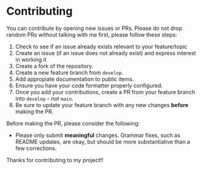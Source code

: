 # Contributing

You can contribute by opening new issues or PRs. Please do not drop random PRs without talking with me first, please follow these steps:

1. Check to see if an issue already exists relevant to your feature/topic
2. Create an issue (if an issue does not already exist) and express interest in working it
3. Create a fork of the repository.
4. Create a new feature branch from `develop`.
5. Add appropiate documentation to public items.
6. Ensure you have your code formatter properly configured.
7. Once you add your contributions, create a PR from your feature branch into `develop` - _not_ `main`.
8. Be sure to update your feature branch with any new changes **before** making the PR.

Before making the PR, please consider the following:

- Please only submit **meaningful** changes. Grammar fixes, such as README updates, are okay, but should be more substantiative than a few corrections.

Thanks for contributing to my project!!
